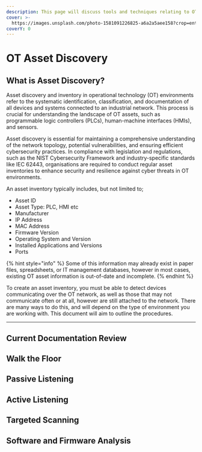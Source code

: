 ```yaml
---
description: This page will discuss tools and techniques relating to OT asset discovery.
cover: >-
  https://images.unsplash.com/photo-1581091226825-a6a2a5aee158?crop=entropy&cs=srgb&fm=jpg&ixid=M3wxOTcwMjR8MHwxfHNlYXJjaHw4fHxPcGVyYXRpb25hbCUyMFRlY2hub2xvZ3l8ZW58MHx8fHwxNzA5MDQ0NzU5fDA&ixlib=rb-4.0.3&q=85
coverY: 0
---
```


# OT Asset Discovery

## What is Asset Discovery?

Asset discovery and inventory in operational technology (OT) environments refer to the systematic identification, classification, and documentation of all devices and systems connected to an industrial network. This process is crucial for understanding the landscape of OT assets, such as programmable logic controllers (PLCs), human-machine interfaces (HMIs), and sensors.

Asset discovery is essential for maintaining a comprehensive understanding of the network topology, potential vulnerabilities, and ensuring efficient cybersecurity practices. In compliance with legislation and regulations, such as the NIST Cybersecurity Framework and industry-specific standards like IEC 62443, organisations are required to conduct regular asset inventories to enhance security and resilience against cyber threats in OT environments.

An asset inventory typically includes, but not limited to;&#x20;

* Asset ID
* Asset Type: PLC, HMI etc
* Manufacturer
* IP Address
* MAC Address
* Firmware Version
* Operating System and Version
* Installed Applications and Versions
* Ports

{% hint style="info" %}
Some of this information may already exist in paper files, spreadsheets, or IT management databases, however in most cases, existing OT asset information is out-of-date and incomplete.
{% endhint %}

To create an asset inventory, you must be able to detect devices communicating over the OT network, as well as those that may not communicate often or at all, however are still attached to the network. There are many ways to do this, and will depend on the type of environment you are working with. This document will aim to outline the procedures.&#x20;

***

## Current Documentation Review

## Walk the Floor

## Passive Listening

## Active Listening

## Targeted Scanning



## Software and Firmware Analysis
